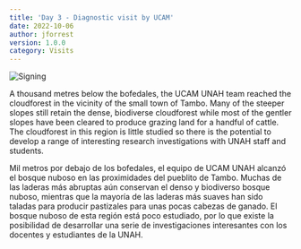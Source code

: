 ```yaml
---
title: 'Day 3 - Diagnostic visit by UCAM'
date: 2022-10-06
author: jforrest
version: 1.0.0
category: Visits
---
```


![Signing](/assets/posts/3Cloudforest.JPG)


A thousand metres below the bofedales, the UCAM UNAH team reached the cloudforest in the vicinity of the small town of Tambo. Many of the steeper slopes still retain the dense, biodiverse cloudforest while most of the gentler slopes have been cleared to produce grazing land for a handful of  cattle. The cloudforest in this region is little studied so there is the potential to develop a range of interesting research investigations with UNAH staff and students.

Mil metros por debajo de los bofedales, el equipo de UCAM UNAH alcanzó el bosque nuboso en las proximidades del pueblito de Tambo. Muchas de las laderas más abruptas aún conservan el denso y biodiverso bosque nuboso, mientras que la mayoría de las laderas más suaves han sido taladas para producir pastizales para unas pocas cabezas de ganado. El bosque nuboso de esta región está poco estudiado, por lo que existe la posibilidad de desarrollar una serie de investigaciones interesantes con los docentes y estudiantes de la UNAH.

